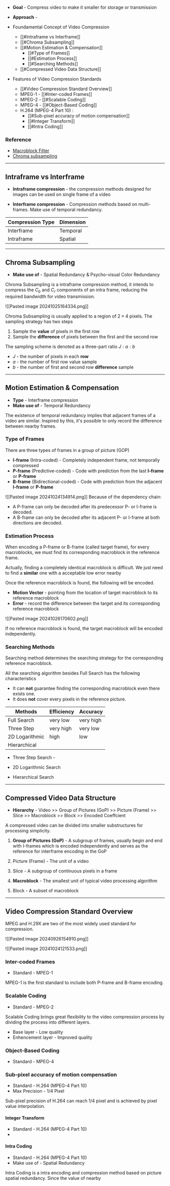 + **Goal** - Compress video to make it smaller for storage or transmission
+ **Approach** - 

+ Foundamental Concept of Video Compression
	+ [[#Intraframe vs Interframe]]
	+ [[#Chroma Subsampling]]
	+ [[#Motion Estimation & Compensation]]
		+ [[#Type of Frames]]
		+ [[#Estimation Process]]
		+ [[#Searching Methods]]
	+ [[#Compressed Video Data Structure]]
+ Features of Video Compression Standards
	+ [[#Video Compression Standard Overview]]
	+ MPEG-1 - [[#Inter-coded Frames]]
	+ MPEG-2 - [[#Scalable Coding]]
	+ MPEG-4 - [[#Object-Based Coding]]
	+ H.264 (MPEG-4 Part 10) :
		+ [[#Sub-pixel accuracy of motion compensation]]
		+ [[#Integer Transform]]
		+ [[#Intra Coding]]

### Reference

+ [Macroblock Filter](https://blog.ampedsoftware.com/2016/03/08/understanding-the-macroblocks-filter)
+ [Chroma subsampling](https://en.wikipedia.org/wiki/Chroma_subsampling)

---
## Intraframe vs Interframe

+ **Intraframe compression** -  the compression methods designed for images can be used on single frame of a video

+ **Interframe compression** - Compression methods based on multi-frames. Make use of temporal redundancy.

| Compression Type | Dimension |
| ---------------- | --------- |
| Interframe       | Temporal  |
| Intraframe       | Spatial   |

---
## Chroma Subsampling

+ **Make use of** - Spatial Redundancy & Psycho-visual Color Redundancy

Chroma Subsampling is a intraframe compression method, it intends to compress the $C_b$ and $C_r$ components of an intra frame, reducing the required bandwidth for video transmission. 

![[Pasted image 20241025164334.png]]

Chroma Subsampling is usually applied to a region of $2\times4$ pixels. The sampling strategy has two steps

1. Sample the **value** of pixels in the first row
2. Sample the **difference** of pixels between the first and the second row

The sampling scheme is denoted as a three-part ratio $J:a:b$

+ $J$ - the number of pixels in each **row**
+ $a$ - the number of first row value sample
+ $b$ - the number of first and second row **difference** sample


---
## Motion Estimation & Compensation

+ **Type** - Interframe compression
+ **Make use of** - Temporal Redundancy

The existence of temporal redundancy implies that adjacent frames of a video are similar. Inspired by this, it's possible to only record the difference between nearby frames.

### Type of Frames

There are three types of frames in a group of picture (GOP)

 + **I-frame** (Intra-coded) - Completely independent frame, not temporally compressed
 + **P-frame** (Predictive-coded) - Code with prediction from the last **I-frame** or **P-frame**
 + **B-frame** (Bidirectional-coded) - Code with prediction from the adjacent **I-frame** or **P-frame**

![[Pasted image 20241024134914.png]]
Because of the dependency chain:

+ A P-frame can only be decoded after its predecessor P- or I-frame is decoded.
+ A B-frame can only be decoded after its adjacent P- or I-frame at both directions are decoded.

### Estimation Process

When encoding a P-frame or B-frame (called target frame), for every macroblocks, we must find its corresponding macroblock in the reference frame.

Actually, finding a completely identical macroblock is difficult. We just need to find a **similar** one with a acceptable low error nearby

Once the reference macroblock is found, the following will be encoded.

+ **Motion Vector** - pointing from the location of target macroblock to its reference macroblock
+ **Error** - record the difference between the target and its corresponding reference macroblock

![[Pasted image 20241026170602.png]]

If no reference macroblock is found, the target macroblock will be encoded independently.

### Searching Methods

Searching method determines the searching strategy for the corresponding reference macroblock. 

All the searching algorithm besides Full Search has the following characteristics

+ It can **not** guarantee finding the corresponding macroblock even there exists one.
+ It does **not** cover every pixels in the reference picture. 

| Methods        | Efficiency | Accuracy  |
| -------------- | ---------- | --------- |
| Full Search    | very low   | very high |
| Three Step     | very high  | very low  |
| 2D Logarithmic | high       | low       |
| Hierarchical   |            |           |

+ Three Step Search - 


+ 2D Logarithmic Search


+ Hierarchical Search

---
## Compressed Video Data Structure

+ **Hierarchy** - Video >> Group of Pictures (GoP) >> Picture (Frame) >> Slice >> Macroblock >> Block >> Encoded Coeffcient 

A compressed video can be divided into smaller substructures for processing simplicity.

1. **Group of Pictures (GoP)** - A subgroup of frames, usually begin and end with I-frames which is encoded independently and serves as the reference for interframe encoding in the GoP

2. Picture (Frame) - The unit of a video

3. Slice - A subgroup of continuous pixels in a frame

4. **Macroblock** - The smallest unit of typical video processing algorithm

5. Block - A subset of macroblock

---
## Video Compression Standard Overview

MPEG and H.29X are two of the most widely used standard for compression.

![[Pasted image 20240926154910.png]]

![[Pasted image 20241024121533.png]]

### Inter-coded Frames

 + Standard - MPEG-1

MPEG-1 is the first standard to include both P-frame and B-frame encoding.




### Scalable Coding

 + Standard - MPEG-2

Scalable Coding brings great flexibility to the video compression process by dividing the process into different layers.

+ Base layer - Low quality
+ Enhencement layer - Improved quality


### Object-Based Coding

 + Standard - MPEG-4



### Sub-pixel accuracy of motion compensation

+ Standard - H.264 (MPEG-4 Part 10)
+ Max Precision - $1/4$ Pixel

Sub-pixel precision of H.264 can reach $1/4$ pixel and is achieved by pixel value interpolation.



#### Integer Transform

+ Standard - H.264 (MPEG-4 Part 10)
+ 


#### Intra Coding

+ Standard - H.264 (MPEG-4 Part 10)
+ Make use of - Spatial Redundancy

Intra Coding is a intra encoding and compression method based on picture spatial redundancy. Since the value of nearby 